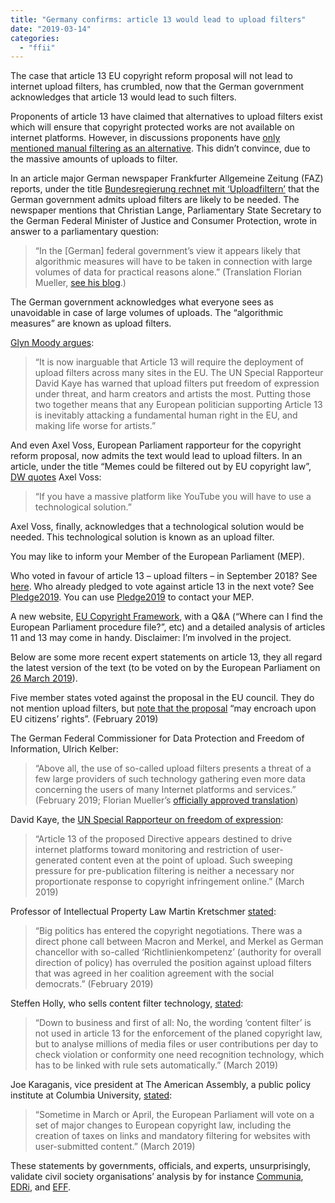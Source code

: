 ```yaml
---
title: "Germany confirms: article 13 would lead to upload filters"
date: "2019-03-14"
categories: 
  - "ffii"
---
```


The case that article 13 EU copyright reform proposal will not lead to internet upload filters, has crumbled, now that the German government acknowledges that article 13 would lead to such filters.

Proponents of article 13 have claimed that alternatives to upload filters exist which will ensure that copyright protected works are not available on internet platforms. However, in discussions proponents have [only mentioned manual filtering as an alternative](http://blog.ffii.org/green-mep-trupel-argues-she-didnt-vote-in-favour-of-upload-filters/). This didn’t convince, due to the massive amounts of uploads to filter.

In an article major German newspaper Frankfurter Allgemeine Zeitung (FAZ) reports, under the title [Bundesregierung rechnet mit ‘Uploadfiltern’](https://www.faz.net/aktuell/wirtschaft/diginomics/fdp-sieht-in-uploadfiltern-einen-bruch-des-koalitionsvertrags-16085484.html) that the German government admits upload filters are likely to be needed. The newspaper mentions that Christian Lange, Parliamentary State Secretary to the German Federal Minister of Justice and Consumer Protection, wrote in answer to a parliamentary question:

> “In the \[German\] federal government’s view it appears likely that algorithmic measures will have to be taken in connection with large volumes of data for practical reasons alone.” (Translation Florian Mueller, [see his blog](http://www.fosspatents.com/2019/03/official-concession-of-upload-filters.html).)

The German government acknowledges what everyone sees as unavoidable in case of large volumes of uploads. The “algorithmic measures” are known as upload filters.

[Glyn Moody argues](https://www.techdirt.com/articles/20190313/08371241788/german-government-confirms-that-article-13-does-mean-upload-filters-destroying-claims-to-contrary-once-all.shtml):

> “It is now inarguable that Article 13 will require the deployment of upload filters across many sites in the EU. The UN Special Rapporteur David Kaye has warned that upload filters put freedom of expression under threat, and harm creators and artists the most. Putting those two together means that any European politician supporting Article 13 is inevitably attacking a fundamental human right in the EU, and making life worse for artists.”

And even Axel Voss, European Parliament rapporteur for the copyright reform proposal, now admits the text would lead to upload filters. In an article, under the title “Memes could be filtered out by EU copyright law”, [DW quotes](https://www.dw.com/en/memes-could-be-filtered-out-by-eu-copyright-law/a-47858247?fbclid=IwAR1hWp8M_19e5kisyKJs1TS-sH_cvGRuf5XBLrzd6j5sJpiIQ600CELVDN4) Axel Voss:

> “If you have a massive platform like YouTube you will have to use a technological solution.”

Axel Voss, finally, acknowledges that a technological solution would be needed. This technological solution is known as an upload filter.

You may like to inform your Member of the European Parliament (MEP).

Who voted in favour of article 13 – upload filters – in September 2018? See [here](https://copyrightframework.eu/qa.html#who-voted-for). Who already pledged to vote against article 13 in the next vote? See [Pledge2019](https://pledge2019.eu/en). You can use [Pledge2019](https://pledge2019.eu/en) to contact your MEP.

A new website, [EU Copyright Framework](https://copyrightframework.eu/), with a Q&A (“Where can I find the European Parliament procedure file?”, etc) and a detailed analysis of articles 11 and 13 may come in handy. Disclaimer: I’m involved in the project.

Below are some more recent expert statements on article 13, they all regard the latest version of the text (to be voted on by the European Parliament on [26 March 2019](https://copyrightframework.eu/qa.html#vote-date)).

Five member states voted against the proposal in the EU council. They do not mention upload filters, but [note that the proposal](https://www.permanentrepresentations.nl/permanent-representations/pr-eu-brussels/documents/policy-notes/2019/02/20/joint-statement-regarding-the-copyright-directive) “may encroach upon EU citizens’ rights”. (February 2019)

The German Federal Commissioner for Data Protection and Freedom of Information, Ulrich Kelber:

> “Above all, the use of so-called upload filters presents a threat of a few large providers of such technology gathering even more data concerning the users of many Internet platforms and services.” (February 2019; Florian Mueller’s [officially approved translation](http://www.fosspatents.com/2019/02/germanys-federal-data-protection.html#translation))

David Kaye, the [UN Special Rapporteur on freedom of expression](https://www.ohchr.org/EN/NewsEvents/Pages/DisplayNews.aspx?NewsID=24298&LangID=E):

> “Article 13 of the proposed Directive appears destined to drive internet platforms toward monitoring and restriction of user-generated content even at the point of upload. Such sweeping pressure for pre-publication filtering is neither a necessary nor proportionate response to copyright infringement online.” (March 2019)

Professor of Intellectual Property Law Martin Kretschmer [stated](https://www.create.ac.uk/blog/2019/02/14/industrial-policy-gone-wrong-the-copyright-in-the-digital-single-market-directive/):

> “Big politics has entered the copyright negotiations. There was a direct phone call between Macron and Merkel, and Merkel as German chancellor with so-called ‘Richtlinienkompetenz’ (authority for overall direction of policy) has overruled the position against upload filters that was agreed in her coalition agreement with the social democrats.” (February 2019)

Steffen Holly, who sells content filter technology, [stated](https://www.linkedin.com/pulse/content-filters-sale-due-consideration-steffen-holly/?articleId=6506925241481068545t):

> “Down to business and first of all: No, the wording ‘content filter’ is not used in article 13 for the enforcement of the planed copyright law, but to analyse millions of media files or user contributions per day to check violation or conformity one need recognition technology, which has to be linked with rule sets automatically.” (March 2019)

Joe Karaganis, vice president at The American Assembly, a public policy institute at Columbia University, [stated](https://www.wired.com/story/the-piracy-wars-are-over-lets-talk-about-data-incumbency/):

> “Sometime in March or April, the European Parliament will vote on a set of major changes to European copyright law, including the creation of taxes on links and mandatory filtering for websites with user-submitted content.” (March 2019)

These statements by governments, officials, and experts, unsurprisingly, validate civil society organisations’ analysis by for instance [Communia](https://www.communia-association.org/2019/03/05/final-x-ray-article-13-dangerous-legislative-wishful-thinking/), [EDRi](https://edri.org/copyright-directive-upload-filters-strike-back/), and [EFF](https://www.eff.org/deeplinks/2019/02/final-version-eus-copyright-directive-worst-one-yet).
